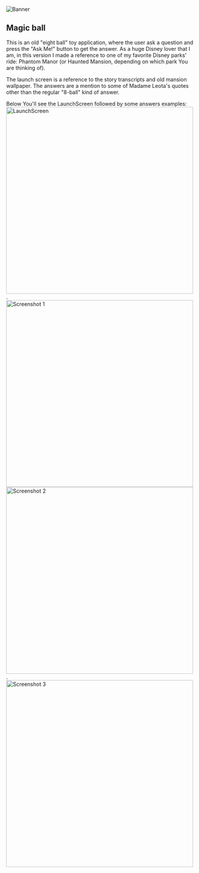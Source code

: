 ![Banner](https://github.com/danielcaccia/Roll_em/blob/master/banner.png?raw=true)

## Magic ball

This is an old "eight ball" toy application, where the user ask a question and press the "Ask Me!" button to get the answer.
As a huge Disney lover that I am, in this version I made a reference to one of my favorite Disney parks' ride: Phantom Manor (or Haunted Mansion, depending on which park You are thinking of).

The launch screen is a reference to the story transcripts and old mansion wallpaper. The answers are a mention to some of Madame Leota's quotes other than the regular "8-ball" kind of answer.

Below You'll see the LaunchScreen followed by some answers examples:<br/>
<img height="500" alt="LaunchScreen" src="https://github.com/danielcaccia/Magic_Ball/blob/master/launchscreen.png?raw=true">.<img height="500" alt="Screenshot 1" src="https://github.com/danielcaccia/Magic_Ball/blob/master/screenshot1.png?raw=true">
<img height="500" alt="Screenshot 2" src="https://github.com/danielcaccia/Magic_Ball/blob/master/screenshot2.png?raw=true">.<img height="500" alt="Screenshot 3" src="https://github.com/danielcaccia/Magic_Ball/blob/master/screenshot3.png?raw=true">
